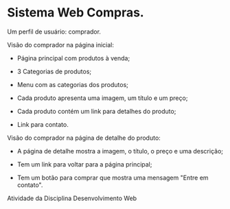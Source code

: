 # Sistema Web Compras.

Um perfil de usuário: comprador.

Visão do comprador na página inicial:

- Página principal com produtos à venda;

- 3 Categorias de produtos;

- Menu com as categorias dos produtos;

- Cada produto apresenta uma imagem, um título e um preço;

- Cada produto contém um link para detalhes do produto;

- Link para contato.




Visão do comprador na página de detalhe do produto:

- A página de detalhe mostra a imagem, o título, o preço e uma descrição;

- Tem um link para voltar para a página principal;

- Tem um botão para comprar que mostra uma mensagem "Entre em contato".





Atividade da Disciplina Desenvolvimento Web

